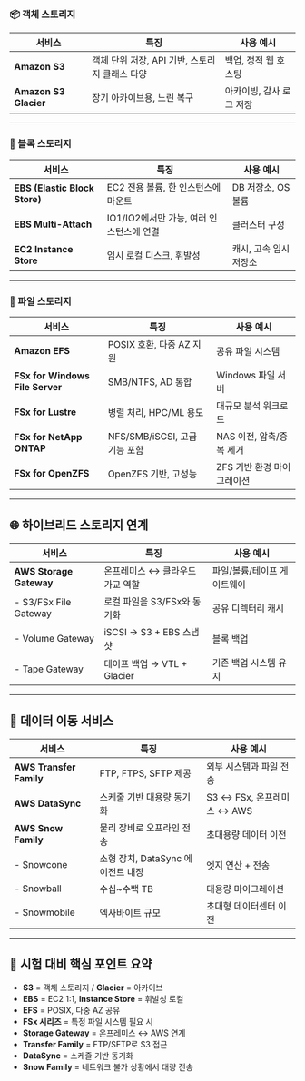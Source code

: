 
### 📦 객체 스토리지

|서비스|특징|사용 예시|
|---|---|---|
|**Amazon S3**|객체 단위 저장, API 기반, 스토리지 클래스 다양|백업, 정적 웹 호스팅|
|**Amazon S3 Glacier**|장기 아카이브용, 느린 복구|아카이빙, 감사 로그 저장|

---

### 💽 블록 스토리지

|서비스|특징|사용 예시|
|---|---|---|
|**EBS (Elastic Block Store)**|EC2 전용 볼륨, 한 인스턴스에 마운트|DB 저장소, OS 볼륨|
|**EBS Multi-Attach**|IO1/IO2에서만 가능, 여러 인스턴스에 연결|클러스터 구성|
|**EC2 Instance Store**|임시 로컬 디스크, 휘발성|캐시, 고속 임시 저장소|

---

### 📁 파일 스토리지

|서비스|특징|사용 예시|
|---|---|---|
|**Amazon EFS**|POSIX 호환, 다중 AZ 지원|공유 파일 시스템|
|**FSx for Windows File Server**|SMB/NTFS, AD 통합|Windows 파일 서버|
|**FSx for Lustre**|병렬 처리, HPC/ML 용도|대규모 분석 워크로드|
|**FSx for NetApp ONTAP**|NFS/SMB/iSCSI, 고급 기능 포함|NAS 이전, 압축/중복 제거|
|**FSx for OpenZFS**|OpenZFS 기반, 고성능|ZFS 기반 환경 마이그레이션|

---

## 🌐 하이브리드 스토리지 연계

|서비스|특징|사용 예시|
|---|---|---|
|**AWS Storage Gateway**|온프레미스 ↔ 클라우드 가교 역할|파일/볼륨/테이프 게이트웨이|
|- S3/FSx File Gateway|로컬 파일을 S3/FSx와 동기화|공유 디렉터리 캐시|
|- Volume Gateway|iSCSI → S3 + EBS 스냅샷|블록 백업|
|- Tape Gateway|테이프 백업 → VTL + Glacier|기존 백업 시스템 유지|

---

## 🔄 데이터 이동 서비스

|서비스|특징|사용 예시|
|---|---|---|
|**AWS Transfer Family**|FTP, FTPS, SFTP 제공|외부 시스템과 파일 전송|
|**AWS DataSync**|스케줄 기반 대용량 동기화|S3 ↔ FSx, 온프레미스 ↔ AWS|
|**AWS Snow Family**|물리 장비로 오프라인 전송|초대용량 데이터 이전|
|- Snowcone|소형 장치, DataSync 에이전트 내장|엣지 연산 + 전송|
|- Snowball|수십~수백 TB|대용량 마이그레이션|
|- Snowmobile|엑사바이트 규모|초대형 데이터센터 이전|

---

## 📌 시험 대비 핵심 포인트 요약

- **S3** = 객체 스토리지 / **Glacier** = 아카이브
- **EBS** = EC2 1:1, **Instance Store** = 휘발성 로컬
- **EFS** = POSIX, 다중 AZ 공유
- **FSx 시리즈** = 특정 파일 시스템 필요 시
- **Storage Gateway** = 온프레미스 ↔ AWS 연계
- **Transfer Family** = FTP/SFTP로 S3 접근
- **DataSync** = 스케줄 기반 동기화
- **Snow Family** = 네트워크 불가 상황에서 대량 전송